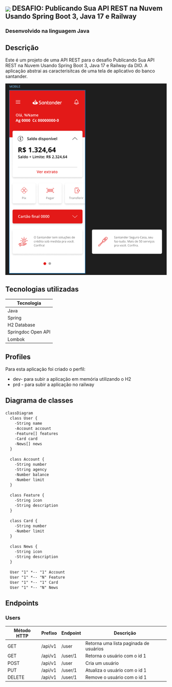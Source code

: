 ## <img align="center" width="40px" src="https://hermes.digitalinnovation.one/assets/diome/logo-minimized.png"> DESAFIO: Publicando Sua API REST na Nuvem Usando Spring Boot 3, Java 17 e Railway

### Desenvolvido na linguagem Java

## Descrição

Este é um projeto de uma API REST para o desafio Publicando Sua API REST na Nuvem Usando Spring Boot 3, Java 17 e Railway da DIO.
A aplicação abstrai as caracterisitcas de uma tela de aplicativo do banco santander. 

![alt text](desafioapi/image.png)



## Tecnologias utilizadas

| Tecnologia         | 
| ------------------ | 
| Java               | 
| Spring             | 
| H2 Database        | 
| Springdoc Open API | 
| Lombok             | 

## Profiles

Para esta aplicação foi criado o perfil:

* dev- para subir a aplicação em memória utilizando o H2
* prd - para subir a aplicação no railway

## Diagrama de classes

```mermaid
classDiagram
  class User {
    -String name
    -Account account
    -Feature[] features
    -Card card
    -News[] news
  }

  class Account {
    -String number
    -String agency
    -Number balance
    -Number limit
  }

  class Feature {
    -String icon
    -String description
  }

  class Card {
    -String number
    -Number limit
  }

  class News {
    -String icon
    -String description
  }

  User "1" *-- "1" Account
  User "1" *-- "N" Feature
  User "1" *-- "1" Card
  User "1" *-- "N" News
```

## Endpoints

### Users

| Método HTTP | Prefixo | Endpoint          | Descrição                               |
| ----------- | ------- | ----------------- | --------------------------------------- |
| GET         | /api/v1 | /user             | Retorna uma lista paginada de usuários  |
| GET         | /api/v1 | /user/1           | Retorna o usuário com o id 1            |
| POST        | /api/v1 | /user             | Cria um usuário                         |
| PUT         | /api/v1 | /user/1           | Atualiza o usuário com o id 1           |
| DELETE      | /api/v1 | /user/1           | Remove o usuário com o id 1             |
